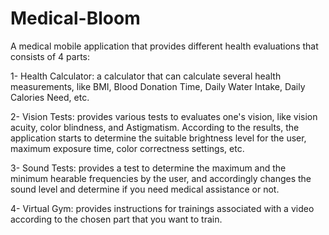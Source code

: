 # Medical-Bloom
A medical mobile application that provides different health evaluations that consists of 4 parts:

1- Health Calculator: a calculator that can calculate several health measurements, like BMI, Blood Donation Time, Daily Water Intake, Daily Calories Need, etc.

2- Vision Tests: provides various tests to evaluates one's vision, like vision acuity, color blindness, and Astigmatism. According to the results, the application starts to determine the suitable brightness level for the user, maximum exposure time, color correctness settings, etc.

3- Sound Tests: provides a test to determine the maximum and the minimum hearable frequencies by the user, and accordingly changes the sound level and determine if you need medical assistance or not.

4- Virtual Gym: provides instructions for trainings associated with a video according to the chosen part that you want to train.
